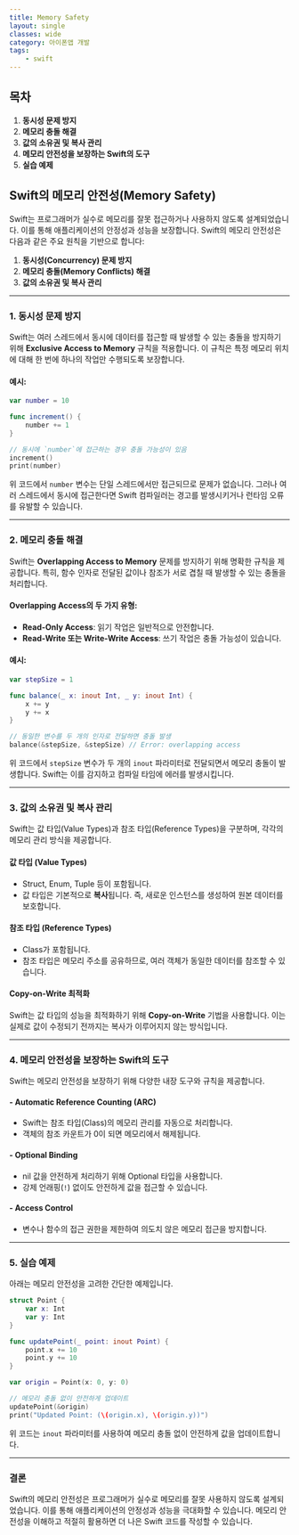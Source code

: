 ```yaml
---
title: Memory Safety
layout: single
classes: wide
category: 아이폰앱 개발
tags:
    - swift
---
```


## **목차**

1. **동시성 문제 방지**  
2. **메모리 충돌 해결**  
3. **값의 소유권 및 복사 관리**  
4. **메모리 안전성을 보장하는 Swift의 도구**  
5. **실습 예제**  


## **Swift의 메모리 안전성(Memory Safety)**

Swift는 프로그래머가 실수로 메모리를 잘못 접근하거나 사용하지 않도록 설계되었습니다. 이를 통해 애플리케이션의 안정성과 성능을 보장합니다. Swift의 메모리 안전성은 다음과 같은 주요 원칙을 기반으로 합니다:

1. **동시성(Concurrency) 문제 방지**
2. **메모리 충돌(Memory Conflicts) 해결**
3. **값의 소유권 및 복사 관리**

---

### **1. 동시성 문제 방지**
Swift는 여러 스레드에서 동시에 데이터를 접근할 때 발생할 수 있는 충돌을 방지하기 위해 **Exclusive Access to Memory** 규칙을 적용합니다. 이 규칙은 특정 메모리 위치에 대해 한 번에 하나의 작업만 수행되도록 보장합니다.

#### 예시:
```swift
var number = 10

func increment() {
    number += 1
}

// 동시에 `number`에 접근하는 경우 충돌 가능성이 있음
increment()
print(number)
```

위 코드에서 `number` 변수는 단일 스레드에서만 접근되므로 문제가 없습니다. 그러나 여러 스레드에서 동시에 접근한다면 Swift 컴파일러는 경고를 발생시키거나 런타임 오류를 유발할 수 있습니다.

---

### **2. 메모리 충돌 해결**
Swift는 **Overlapping Access to Memory** 문제를 방지하기 위해 명확한 규칙을 제공합니다. 특히, 함수 인자로 전달된 값이나 참조가 서로 겹칠 때 발생할 수 있는 충돌을 처리합니다.

#### Overlapping Access의 두 가지 유형:
- **Read-Only Access**: 읽기 작업은 일반적으로 안전합니다.
- **Read-Write 또는 Write-Write Access**: 쓰기 작업은 충돌 가능성이 있습니다.

#### 예시:
```swift
var stepSize = 1

func balance(_ x: inout Int, _ y: inout Int) {
    x += y
    y += x
}

// 동일한 변수를 두 개의 인자로 전달하면 충돌 발생
balance(&stepSize, &stepSize) // Error: overlapping access
```

위 코드에서 `stepSize` 변수가 두 개의 `inout` 파라미터로 전달되면서 메모리 충돌이 발생합니다. Swift는 이를 감지하고 컴파일 타임에 에러를 발생시킵니다.

---

### **3. 값의 소유권 및 복사 관리**
Swift는 값 타입(Value Types)과 참조 타입(Reference Types)을 구분하며, 각각의 메모리 관리 방식을 제공합니다.

#### 값 타입 (Value Types)
- Struct, Enum, Tuple 등이 포함됩니다.
- 값 타입은 기본적으로 **복사**됩니다. 즉, 새로운 인스턴스를 생성하여 원본 데이터를 보호합니다.

#### 참조 타입 (Reference Types)
- Class가 포함됩니다.
- 참조 타입은 메모리 주소를 공유하므로, 여러 객체가 동일한 데이터를 참조할 수 있습니다.

#### Copy-on-Write 최적화
Swift는 값 타입의 성능을 최적화하기 위해 **Copy-on-Write** 기법을 사용합니다. 이는 실제로 값이 수정되기 전까지는 복사가 이루어지지 않는 방식입니다.

---

### **4. 메모리 안전성을 보장하는 Swift의 도구**
Swift는 메모리 안전성을 보장하기 위해 다양한 내장 도구와 규칙을 제공합니다.

#### - **Automatic Reference Counting (ARC)**
- Swift는 참조 타입(Class)의 메모리 관리를 자동으로 처리합니다.
- 객체의 참조 카운트가 0이 되면 메모리에서 해제됩니다.

#### - **Optional Binding**
- nil 값을 안전하게 처리하기 위해 Optional 타입을 사용합니다.
- 강제 언래핑(`!`) 없이도 안전하게 값을 접근할 수 있습니다.

#### - **Access Control**
- 변수나 함수의 접근 권한을 제한하여 의도치 않은 메모리 접근을 방지합니다.

---

### **5. 실습 예제**
아래는 메모리 안전성을 고려한 간단한 예제입니다.

```swift
struct Point {
    var x: Int
    var y: Int
}

func updatePoint(_ point: inout Point) {
    point.x += 10
    point.y += 10
}

var origin = Point(x: 0, y: 0)

// 메모리 충돌 없이 안전하게 업데이트
updatePoint(&origin)
print("Updated Point: (\(origin.x), \(origin.y))")
```

위 코드는 `inout` 파라미터를 사용하여 메모리 충돌 없이 안전하게 값을 업데이트합니다.

---

### **결론**
Swift의 메모리 안전성은 프로그래머가 실수로 메모리를 잘못 사용하지 않도록 설계되었습니다. 이를 통해 애플리케이션의 안정성과 성능을 극대화할 수 있습니다. 메모리 안전성을 이해하고 적절히 활용하면 더 나은 Swift 코드를 작성할 수 있습니다.
